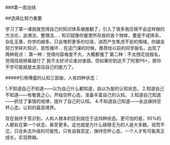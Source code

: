 ###第一周总结

##选择比努力重要

学习了第一课我就觉得自己的知识体系被推翻了，引入了很多我压根不会这样做的方法论，追溯法、整理法.....
知识就像你屋里所存放的各个物体，要是不成体系，杂乱无章，你学的越多，只会堆积更多的垃圾，进而产生焦虑不安的情绪，你越会努力学碎片知识，恶性循环...
在这门课的时候，推荐给以前的同学报名，出现了两种观点：
第一种：觉得内容难度不大，大概都懂了
第二种：不太想花钱报名，觉得找视频看就行了
我不太好评论谁对谁错，但如果你到达不了阿里P6+，那你不学可能就是太高估自己的能力了。

#####引用傅盛的认知三部曲，人有四种状态：

1.不知道自己不知道——以为自己什么都知道，自以为是的认知状态。
2.知道自己不知道——有敬畏之心，开始空杯心态，准备丰富自己的认知。
3.知道自己知道——抓住了事情的规律，提升了自己的认知。
4.不知道自己知道——永远保持空杯心态，认知的最高境界。

现在我终于意识到，人和人根本的区别就在于这四种状态。更可怕的是，95%的人都处在第一个状态，甚至更多。这也就是为什么碌碌无为的人是大多数。视而不见，只会失去升级的可能性。只有自我否定，保持空杯心态，一个人才有可能真正成长，实现跨越。